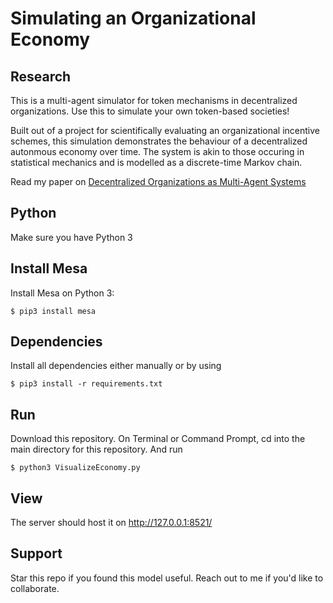 # Simulating an Organizational Economy

Research
------------
This is a multi-agent simulator for token mechanisms in decentralized organizations. Use this to simulate your own token-based societies!

Built out of a project for scientifically evaluating an organizational incentive schemes, this simulation demonstrates the behaviour of a decentralized autonmous economy over time. The system is akin to those occuring in statistical mechanics and is modelled as a discrete-time Markov chain. 

Read my paper on [Decentralized Organizations as Multi-Agent Systems](https://www.researchgate.net/publication/319875145_Decentralized_Organizations_as_Multi-Agent_Systems_-_A_Complex_Systems_Perspective "Decentralized Organizations as Multi-Agent Systems")

Python
------------
Make sure you have Python 3


Install Mesa
---------------
Install Mesa on Python 3:

    $ pip3 install mesa

Dependencies
--------------
Install all dependencies either manually or by using
```
$ pip3 install -r requirements.txt
```

Run
-----
Download this repository.
On Terminal or Command Prompt, cd into the main directory for this repository.
And run
```
$ python3 VisualizeEconomy.py
```

View
-----
The server should host it on http://127.0.0.1:8521/

Support
-----
Star this repo if you found this model useful. Reach out to me if you'd like to collaborate.
